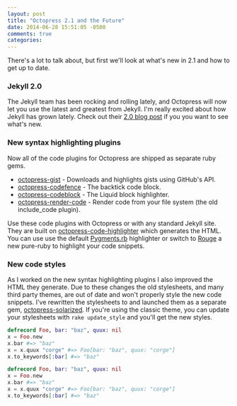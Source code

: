 ```yaml
---
layout: post
title: "Octopress 2.1 and the Future"
date: 2014-06-28 15:51:05 -0500
comments: true
categories: 
---
```


There's a lot to talk about, but first we'll look at what's new in 2.1 and how to get up to date.

### Jekyll 2.0

The Jekyll team has been rocking and rolling lately, and Octopress will now let you use the latest and greatest from Jekyll. I'm really
excited about how Jekyll has grown lately. Check out their [2.0 blog post](http://jekyllrb.com/news/2014/05/06/jekyll-turns-2-0-0/) if you
you want to see what's new.

### New syntax highlighting plugins

Now all of the code plugins for Octopress are shipped as separate ruby gems.

- [octopress-gist](https://github.com/octopress/gist) - Downloads and highlights gists using GitHub's API.
- [octopress-codefence](https://github.com/octopress/codefence) - The backtick code block.
- [octopress-codeblock](https://github.com/octopress/codefence) - The Liquid block highlighter.
- [octopress-render-code](https://github.com/octopress/render-code) - Render code from your file system (the old include_code plugin).

Use these code plugins with Octopress or with any standard Jekyll site. They are built on
[octopress-code-highlighter](https://github.com/octopress/code-highlighter) which generates the HTML. You can use use the default
[Pygments.rb](https://github.com/tmm1/pygments.rb) highlighter or switch to [Rouge](https://github.com/jneen/rouge) a new pure-ruby to highlight your code snippets.


### New code styles

As I worked on the new syntax highlighting plugins I also improved the HTML they generate. Due to these changes the old stylesheets, and many third party themes, are
out of date and won't properly style the new code snippets. I've rewritten the stylesheets to and launched them as a separate gem,
[octopress-solarized](https://github.com/octopress/solarized).  If you're using the classic theme, you can update your stylesheets with `rake update_style` and you'll get
the new styles.


```elixir Some random Elixir example mark:2 url:http://devintorr.es/blog/2013/01/22/the-excitement-of-elixir/ link_text:source class:light
defrecord Foo, bar: "baz", quux: nil
x = Foo.new
x.bar #=> "baz"
x = x.quux "corge" #=> Foo[bar: "baz", quux: "corge"]
x.to_keywords[:bar] #=> "baz"
```

```elixir Some random Elixir example mark:2 url:http://devintorr.es/blog/2013/01/22/the-excitement-of-elixir/ link_text:source
defrecord Foo, bar: "baz", quux: nil
x = Foo.new
x.bar #=> "baz"
x = x.quux "corge" #=> Foo[bar: "baz", quux: "corge"]
x.to_keywords[:bar] #=> "baz"
```
